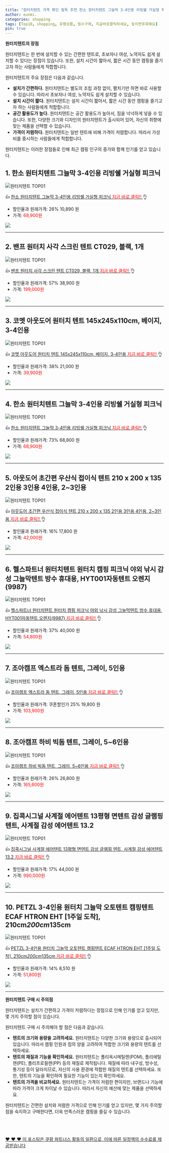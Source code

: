 ```yaml
---
title: "원터치텐트 가격 확인 필독 추천 한소 원터치텐트 그늘막 3-4인용 리빙쉘 거실형 피크닉 비교 장점 구매가이드"
author: eunmi.
categories: shopping
tags: [Top10, shopping, 유행상품, 필수구매, 지금바로클릭하세요, 놓치면후회해요]
pin: true
---
```

**원터치텐트의 장점**

원터치텐트는 한 번에 설치할 수 있는 간편한 텐트로, 초보자나 여성, 노약자도 쉽게 설치할 수 있다는 장점이 있습니다. 또한, 설치 시간이 짧아서, 짧은 시간 동안 캠핑을 즐기고자 하는 사람들에게 적합합니다.

원터치텐트의 주요 장점은 다음과 같습니다.

* **설치가 간편하다.** 원터치텐트는 별도의 조립 과정 없이, 펼치기만 하면 바로 사용할 수 있습니다. 따라서 초보자나 여성, 노약자도 쉽게 설치할 수 있습니다.
* **설치 시간이 짧다.** 원터치텐트는 설치 시간이 짧아서, 짧은 시간 동안 캠핑을 즐기고자 하는 사람들에게 적합합니다.
* **공간 활용도가 높다.** 원터치텐트는 공간 활용도가 높아서, 짐을 넉넉하게 넣을 수 있습니다. 또한, 다양한 크기와 디자인의 원터치텐트가 출시되어 있어, 자신의 취향에 맞는 제품을 선택할 수 있습니다.
* **가격이 저렴하다.** 원터치텐트는 일반 텐트에 비해 가격이 저렴합니다. 따라서 가성비를 중시하는 사람들에게 적합합니다.

원터치텐트는 이러한 장점들로 인해 최근 캠핑 인구의 증가와 함께 인기를 얻고 있습니다.

   

## 1. 한소 원터치텐트 그늘막 3-4인용 리빙쉘 거실형 피크닉

![원터치텐트 TOP01](https://thumbnail8.coupangcdn.com/thumbnails/remote/230x230ex/image/vendor_inventory/495f/27510614bbd74aa4273d88fc0e914401ecb90f289576ae29637872687c5f.jpg)


👍 [한소 원터치텐트 그늘막 3-4인용 리빙쉘 거실형 피크닉 <font color=red> 지금 바로 클릭!! </font> ](https://link.coupang.com/re/AFFSDP?lptag=AF3617701&subid=GithubCoopas&pageKey=6606591671&traceid=V0-153&itemId=14962619246&vendorItemId=87436566351) 👌 


- 할인율과 원래가격: 26%  10,890   원
- 가격: <span style='color:red'>68,900원</span>

[![](/discount_price.png)](https://link.coupang.com/re/AFFSDP?lptag=AF3617701&subid=GithubCoopas&pageKey=6606591671&traceid=V0-153&itemId=14962619246&vendorItemId=87436566351)

---


   

## 2. 밴프 원터치 사각 스크린 텐트 CT029, 블랙, 1개

![원터치텐트 TOP01](https://thumbnail7.coupangcdn.com/thumbnails/remote/230x230ex/image/retail/images/2021/12/03/13/5/521171e7-1271-45f6-b66a-aec57ffaeaf5.jpg)


👍 [밴프 원터치 사각 스크린 텐트 CT029, 블랙, 1개 <font color=red> 지금 바로 클릭!! </font> ](https://link.coupang.com/re/AFFSDP?lptag=AF3617701&subid=GithubCoopas&pageKey=6216738460&traceid=V0-153&itemId=12419969585&vendorItemId=79689320153) 👌 


- 할인율과 원래가격: 57%  38,900   원
- 가격: <span style='color:red'>199,000원</span>

[![](/discount_price.png)](https://link.coupang.com/re/AFFSDP?lptag=AF3617701&subid=GithubCoopas&pageKey=6216738460&traceid=V0-153&itemId=12419969585&vendorItemId=79689320153)

---


   

## 3. 코멧 아웃도어 원터치 텐트 145x245x110cm, 베이지, 3-4인용

![원터치텐트 TOP01](https://thumbnail9.coupangcdn.com/thumbnails/remote/230x230ex/image/retail/images/2961017987742450-ba63ec6f-0c0f-42f9-aeb8-59ec50d4e9be.png)


👍 [코멧 아웃도어 원터치 텐트 145x245x110cm, 베이지, 3-4인용 <font color=red> 지금 바로 클릭!! </font> ](https://link.coupang.com/re/AFFSDP?lptag=AF3617701&subid=GithubCoopas&pageKey=5151651402&traceid=V0-153&itemId=15279952989&vendorItemId=82500447736) 👌 


- 할인율과 원래가격: 38%  21,000   원
- 가격: <span style='color:red'>39,900원</span>

[![](/discount_price.png)](https://link.coupang.com/re/AFFSDP?lptag=AF3617701&subid=GithubCoopas&pageKey=5151651402&traceid=V0-153&itemId=15279952989&vendorItemId=82500447736)

---


   

## 4. 한소 원터치텐트 그늘막 3-4인용 리빙쉘 거실형 피크닉

![원터치텐트 TOP01](https://thumbnail8.coupangcdn.com/thumbnails/remote/230x230ex/image/vendor_inventory/495f/27510614bbd74aa4273d88fc0e914401ecb90f289576ae29637872687c5f.jpg)


👍 [한소 원터치텐트 그늘막 3-4인용 리빙쉘 거실형 피크닉 <font color=red> 지금 바로 클릭!! </font> ](https://link.coupang.com/re/AFFSDP?lptag=AF3617701&subid=GithubCoopas&pageKey=6606591671&traceid=V0-153&itemId=14962619246&vendorItemId=87436566351) 👌 


- 할인율과 원래가격: 73%  68,800   원
- 가격: <span style='color:red'>68,900원</span>

[![](/discount_price.png)](https://link.coupang.com/re/AFFSDP?lptag=AF3617701&subid=GithubCoopas&pageKey=6606591671&traceid=V0-153&itemId=14962619246&vendorItemId=87436566351)

---


   

## 5. 아웃도어 초간편 우산식 접이식 텐트 210 x 200 x 135 2인용 3인용 4인용, 2~3인용

![원터치텐트 TOP01](https://thumbnail7.coupangcdn.com/thumbnails/remote/230x230ex/image/vendor_inventory/b630/d9c526cfb4ff42ba17872acb5f82a5d411f09a40064fcab47827cf9dea90.jpg)


👍 [아웃도어 초간편 우산식 접이식 텐트 210 x 200 x 135 2인용 3인용 4인용, 2~3인용 <font color=red> 지금 바로 클릭!! </font> ](https://link.coupang.com/re/AFFSDP?lptag=AF3617701&subid=GithubCoopas&pageKey=6429513888&traceid=V0-153&itemId=13869749897&vendorItemId=81119633524) 👌 


- 할인율과 원래가격: 16%  17,800   원
- 가격: <span style='color:red'>42,000원</span>

[![](/discount_price.png)](https://link.coupang.com/re/AFFSDP?lptag=AF3617701&subid=GithubCoopas&pageKey=6429513888&traceid=V0-153&itemId=13869749897&vendorItemId=81119633524)

---


   

## 6. 헬스파트너 원터치텐트 원터치 캠핑 피크닉 야외 낚시 감성 그늘막텐트 방수 휴대용, HYT001자동텐트 오렌지(9987)

![원터치텐트 TOP01](https://thumbnail9.coupangcdn.com/thumbnails/remote/230x230ex/image/vendor_inventory/765b/fc09f339fd882c5df20860b9ec6cf54d6eb3615653ee6ba47185a81ee7df.png)


👍 [헬스파트너 원터치텐트 원터치 캠핑 피크닉 야외 낚시 감성 그늘막텐트 방수 휴대용, HYT001자동텐트 오렌지(9987) <font color=red> 지금 바로 클릭!! </font> ](https://link.coupang.com/re/AFFSDP?lptag=AF3617701&subid=GithubCoopas&pageKey=7647660696&traceid=V0-153&itemId=20339963089&vendorItemId=86491247714) 👌 


- 할인율과 원래가격: 37%  40,000   원
- 가격: <span style='color:red'>54,800원</span>

[![](/discount_price.png)](https://link.coupang.com/re/AFFSDP?lptag=AF3617701&subid=GithubCoopas&pageKey=7647660696&traceid=V0-153&itemId=20339963089&vendorItemId=86491247714)

---


   

## 7. 조아캠프 엑스트라 돔 텐트, 그레이, 5인용

![원터치텐트 TOP01](https://thumbnail6.coupangcdn.com/thumbnails/remote/230x230ex/image/vendor_inventory/e63a/8f418f47e78a560199b03a9686a4a01dc78971692e547b2caccb37ed7268.jpg)


👍 [조아캠프 엑스트라 돔 텐트, 그레이, 5인용 <font color=red> 지금 바로 클릭!! </font> ](https://link.coupang.com/re/AFFSDP?lptag=AF3617701&subid=GithubCoopas&pageKey=35289527&traceid=V0-153&itemId=130861847&vendorItemId=70593062680) 👌 


- 할인율과 원래가격: 쿠폰할인가 25%  19,800   원
- 가격: <span style='color:red'>103,900원</span>

[![](/discount_price.png)](https://link.coupang.com/re/AFFSDP?lptag=AF3617701&subid=GithubCoopas&pageKey=35289527&traceid=V0-153&itemId=130861847&vendorItemId=70593062680)

---


   

## 8. 조아캠프 하비 빅돔 텐트, 그레이, 5~6인용

![원터치텐트 TOP01](https://thumbnail8.coupangcdn.com/thumbnails/remote/230x230ex/image/retail/images/3494565949106668-3ea34059-0c2e-4ae4-8c44-18d34eb77011.jpg)


👍 [조아캠프 하비 빅돔 텐트, 그레이, 5~6인용 <font color=red> 지금 바로 클릭!! </font> ](https://link.coupang.com/re/AFFSDP?lptag=AF3617701&subid=GithubCoopas&pageKey=120365801&traceid=V0-153&itemId=358252033&vendorItemId=3871941476) 👌 


- 할인율과 원래가격: 26%  26,800   원
- 가격: <span style='color:red'>165,600원</span>

[![](/discount_price.png)](https://link.coupang.com/re/AFFSDP?lptag=AF3617701&subid=GithubCoopas&pageKey=120365801&traceid=V0-153&itemId=358252033&vendorItemId=3871941476)

---


   

## 9. 집콕시그널 사계절 에어텐트 13평형 면텐트 감성 글램핑 텐트, 사계절 감성 에어텐트 13.2

![원터치텐트 TOP01](https://thumbnail10.coupangcdn.com/thumbnails/remote/230x230ex/image/vendor_inventory/e4a7/4ff85534b7d58b163fcf20449e14feb77a3de37647f09df0f757312237cc.jpg)


👍 [집콕시그널 사계절 에어텐트 13평형 면텐트 감성 글램핑 텐트, 사계절 감성 에어텐트 13.2 <font color=red> 지금 바로 클릭!! </font> ](https://link.coupang.com/re/AFFSDP?lptag=AF3617701&subid=GithubCoopas&pageKey=7673333103&traceid=V0-153&itemId=20475675873&vendorItemId=86460693327) 👌 


- 할인율과 원래가격: 17%  44,000   원
- 가격: <span style='color:red'>990,000원</span>

[![](/discount_price.png)](https://link.coupang.com/re/AFFSDP?lptag=AF3617701&subid=GithubCoopas&pageKey=7673333103&traceid=V0-153&itemId=20475675873&vendorItemId=86460693327)

---


   

## 10. PETZL 3-4인용 원터치 그늘막 오토텐트 캠핑텐트 ECAF HTRON EHT [1주일 도착], 210cm*200cm*135cm

![원터치텐트 TOP01](https://thumbnail10.coupangcdn.com/thumbnails/remote/230x230ex/image/vendor_inventory/e2ed/3df319a39939aa0480938e546f3c6900b230ac814c94832fdf4f7a18b6f6.jpeg)


👍 [PETZL 3-4인용 원터치 그늘막 오토텐트 캠핑텐트 ECAF HTRON EHT [1주일 도착], 210cm*200cm*135cm <font color=red> 지금 바로 클릭!! </font> ](https://link.coupang.com/re/AFFSDP?lptag=AF3617701&subid=GithubCoopas&pageKey=6365917994&traceid=V0-153&itemId=13460819446&vendorItemId=80715204215) 👌 


- 할인율과 원래가격: 14%  8,510   원
- 가격: <span style='color:red'>51,800원</span>

[![](/discount_price.png)](https://link.coupang.com/re/AFFSDP?lptag=AF3617701&subid=GithubCoopas&pageKey=6365917994&traceid=V0-153&itemId=13460819446&vendorItemId=80715204215)

---
**원터치텐트 구매 시 주의점**

원터치텐트는 설치가 간편하고 가격이 저렴하다는 장점으로 인해 인기를 얻고 있지만, 몇 가지 주의할 점이 있습니다.

원터치텐트 구매 시 주의해야 할 점은 다음과 같습니다.

* **텐트의 크기와 용량을 고려하세요.** 원터치텐트는 다양한 크기와 용량으로 출시되어 있습니다. 따라서 캠핑 인원과 짐의 양을 고려하여 적합한 크기와 용량의 텐트를 선택하세요.
* **텐트의 재질과 기능을 확인하세요.** 원터치텐트는 폴리옥시메틸렌(POM), 폴리에틸렌(PE), 폴리프로필렌(PP) 등의 재질로 제작됩니다. 재질에 따라 내구성, 방수성, 통기성 등이 달라지므로, 자신의 사용 환경에 적합한 재질의 텐트를 선택하세요. 또한, 텐트의 기능을 확인하여 필요한 기능이 있는지 확인하세요.
* **텐트의 가격을 비교하세요.** 원터치텐트는 가격이 저렴한 편이지만, 브랜드나 기능에 따라 가격이 크게 차이날 수 있습니다. 따라서 자신의 예산에 맞는 제품을 선택하세요.

원터치텐트는 간편한 설치와 저렴한 가격으로 인해 인기를 얻고 있지만, 몇 가지 주의할 점을 숙지하고 구매한다면, 더욱 만족스러운 캠핑을 즐길 수 있습니다.<br><br><br><br><br> [ ❤ ❤ ❤ 이 포스팅은 쿠팡 파트너스 활동의 일환으로, 이에 따른 일정액의 수수료를 제공받습니다](https://link.coupang.com/a/bcEFyh)
